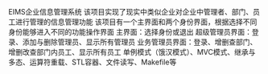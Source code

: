 EIMS企业信息管理系统
该项目实现了现实中类似企业对企业中管理者、部门、员工进行管理的信息管理功能
该项目有一个主界面和两个身份界面，根据选择不同身份能够进入不同的功能操作界面
主界面：选择身份或退出
超级管理员界面：登录、添加与删除管理员、显示所有管理员
业务管理员界面：登录、增删查部门、增删改查部门内员工、显示所有员工
单例模式（饿汉模式）、MVC模式、继承与多态、运算符重载、STL容器、文件读写、Makefile等

